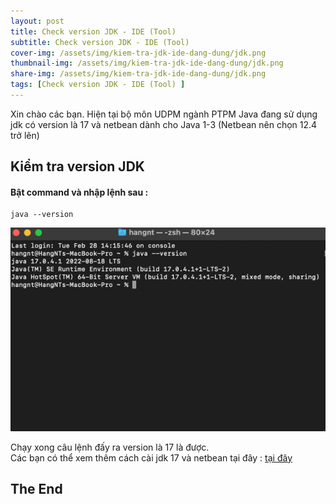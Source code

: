 ```yaml
---
layout: post
title: Check version JDK - IDE (Tool) 
subtitle: Check version JDK - IDE (Tool)
cover-img: /assets/img/kiem-tra-jdk-ide-dang-dung/jdk.png
thumbnail-img: /assets/img/kiem-tra-jdk-ide-dang-dung/jdk.png
share-img: /assets/img/kiem-tra-jdk-ide-dang-dung/jdk.png
tags: [Check version JDK - IDE (Tool) ]
---
```


Xin chào các bạn. Hiện tại bộ môn UDPM ngành PTPM Java đang sử dụng jdk 
có version là 17 và netbean dành cho Java 1-3 (Netbean nên chọn 12.4 trở lên)
## Kiểm tra version JDK 
####  Bật command và nhập lệnh sau :
``` 
java --version
```

![img.png](../assets/img/kiem-tra-jdk-ide-dang-dung/img.png)

Chạy xong câu lệnh đấy ra version là 17 là được.
<br/>
Các bạn có thể xem thêm cách cài jdk 17 và netbean tại đây : [tại đây](https://youtu.be/3JiWOF-KM5c) 

## The End